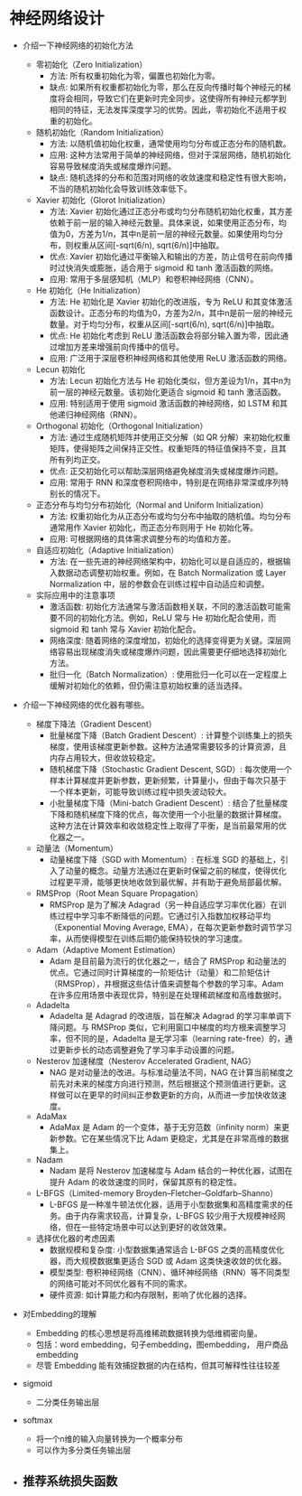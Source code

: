 # 神经网络设计
- 介绍一下神经网络的初始化方法
  - 零初始化（Zero Initialization）
    - 方法: 所有权重初始化为零，偏置也初始化为零。
    - 缺点: 如果所有权重都初始化为零，那么在反向传播时每个神经元的梯度将会相同，导致它们在更新时完全同步。这使得所有神经元都学到相同的特征，无法发挥深度学习的优势。因此，零初始化不适用于权重的初始化。
  - 随机初始化（Random Initialization）
    - 方法: 以随机值初始化权重，通常使用均匀分布或正态分布的随机数。
    - 应用: 这种方法常用于简单的神经网络，但对于深层网络，随机初始化容易导致梯度消失或梯度爆炸问题。
    - 缺点: 随机选择的分布和范围对网络的收敛速度和稳定性有很大影响，不当的随机初始化会导致训练效率低下。
  - Xavier 初始化（Glorot Initialization）
    - 方法: Xavier 初始化通过正态分布或均匀分布随机初始化权重，其方差依赖于前一层的输入神经元数量。具体来说，如果使用正态分布，均值为0，方差为1/n，其中n是前一层的神经元数量。如果使用均匀分布，则权重从区间[-sqrt(6/n), sqrt(6/n)]中抽取。
    - 优点: Xavier 初始化通过平衡输入和输出的方差，防止信号在前向传播时过快消失或膨胀，适合用于 sigmoid 和 tanh 激活函数的网络。
    - 应用: 常用于多层感知机（MLP）和卷积神经网络（CNN）。
  - He 初始化（He Initialization）
    - 方法: He 初始化是 Xavier 初始化的改进版，专为 ReLU 和其变体激活函数设计。正态分布的均值为0，方差为2/n，其中n是前一层的神经元数量。对于均匀分布，权重从区间[-sqrt(6/n), sqrt(6/n)]中抽取。
    - 优点: He 初始化考虑到 ReLU 激活函数会将部分输入置为零，因此通过增加方差来增强前向传播中的信号。
    - 应用: 广泛用于深层卷积神经网络和其他使用 ReLU 激活函数的网络。
  - Lecun 初始化
    - 方法: Lecun 初始化方法与 He 初始化类似，但方差设为1/n，其中n为前一层的神经元数量。该初始化更适合 sigmoid 和 tanh 激活函数。
    - 应用: 特别适用于使用 sigmoid 激活函数的神经网络，如 LSTM 和其他递归神经网络（RNN）。
  - Orthogonal 初始化（Orthogonal Initialization）
    - 方法: 通过生成随机矩阵并使用正交分解（如 QR 分解）来初始化权重矩阵，使得矩阵之间保持正交性。权重矩阵的特征值保持不变，且其所有列均正交。
    - 优点: 正交初始化可以帮助深层网络避免梯度消失或梯度爆炸问题。
    - 应用: 常用于 RNN 和深度卷积网络中，特别是在网络非常深或序列特别长的情况下。
  - 正态分布与均匀分布初始化（Normal and Uniform Initialization）
    - 方法: 权重初始化为从正态分布或均匀分布中抽取的随机值。均匀分布通常用作 Xavier 初始化，而正态分布则用于 He 初始化等。
    - 应用: 可根据网络的具体需求调整分布的均值和方差。
  - 自适应初始化（Adaptive Initialization）
    - 方法: 在一些先进的神经网络架构中，初始化可以是自适应的，根据输入数据动态调整初始权重。例如，在 Batch Normalization 或 Layer Normalization 中，层的参数会在训练过程中自动适应和调整。
  - 实际应用中的注意事项
    - 激活函数: 初始化方法通常与激活函数相关联，不同的激活函数可能需要不同的初始化方法。例如，ReLU 常与 He 初始化配合使用，而 sigmoid 和 tanh 常与 Xavier 初始化配合。
    - 网络深度: 随着网络的深度增加，初始化的选择变得更为关键。深层网络容易出现梯度消失或梯度爆炸问题，因此需要更仔细地选择初始化方法。
    - 批归一化（Batch Normalization）: 使用批归一化可以在一定程度上缓解对初始化的依赖，但仍需注意初始权重的适当选择。

- 介绍一下神经网络的优化器有哪些。
  - 梯度下降法（Gradient Descent）
    - 批量梯度下降（Batch Gradient Descent）: 计算整个训练集上的损失梯度，使用该梯度更新参数。这种方法通常需要较多的计算资源，且内存占用较大，但收敛较稳定。
    - 随机梯度下降（Stochastic Gradient Descent, SGD）: 每次使用一个样本计算梯度并更新参数，更新频繁，计算量小，但由于每次只基于一个样本更新，可能导致训练过程中损失波动较大。
    - 小批量梯度下降（Mini-batch Gradient Descent）: 结合了批量梯度下降和随机梯度下降的优点，每次使用一个小批量的数据计算梯度。这种方法在计算效率和收敛稳定性上取得了平衡，是当前最常用的优化器之一。
  - 动量法（Momentum）
    - 动量梯度下降（SGD with Momentum）: 在标准 SGD 的基础上，引入了动量的概念。动量方法通过在更新时保留之前的梯度，使得优化过程更平滑，能够更快地收敛到最优解，并有助于避免局部最优解。
  - RMSProp（Root Mean Square Propagation）
    - RMSProp 是为了解决 Adagrad（另一种自适应学习率优化器）在训练过程中学习率不断降低的问题。它通过引入指数加权移动平均（Exponential Moving Average, EMA），在每次更新参数时调节学习率，从而使得模型在训练后期仍能保持较快的学习速度。
  - Adam（Adaptive Moment Estimation）
    - Adam 是目前最为流行的优化器之一，结合了 RMSProp 和动量法的优点。它通过同时计算梯度的一阶矩估计（动量）和二阶矩估计（RMSProp），并根据这些估计值来调整每个参数的学习率。Adam 在许多应用场景中表现优异，特别是在处理稀疏梯度和高维数据时。
  - Adadelta
    - Adadelta 是 Adagrad 的改进版，旨在解决 Adagrad 的学习率单调下降问题。与 RMSProp 类似，它利用窗口中梯度的均方根来调整学习率，但不同的是，Adadelta 是无学习率（learning rate-free）的，通过更新步长的动态调整避免了学习率手动设置的问题。
  - Nesterov 加速梯度（Nesterov Accelerated Gradient, NAG）
    - NAG 是对动量法的改进。与标准动量法不同，NAG 在计算当前梯度之前先对未来的梯度方向进行预测，然后根据这个预测值进行更新。这样做可以在更早的时间纠正参数更新的方向，从而进一步加快收敛速度。
  - AdaMax
    - AdaMax 是 Adam 的一个变体，基于无穷范数（infinity norm）来更新参数。它在某些情况下比 Adam 更稳定，尤其是在非常高维的数据集上。
  - Nadam
    - Nadam 是将 Nesterov 加速梯度与 Adam 结合的一种优化器，试图在提升 Adam 的收敛速度的同时，保留其原有的稳定性。
  - L-BFGS（Limited-memory Broyden–Fletcher–Goldfarb–Shanno）
    - L-BFGS 是一种准牛顿法优化器，适用于小型数据集和高精度需求的任务。由于内存需求较高，计算复杂，L-BFGS 较少用于大规模神经网络，但在一些特定场景中可以达到更好的收敛效果。
  - 选择优化器的考虑因素
    - 数据规模和复杂度: 小型数据集通常适合 L-BFGS 之类的高精度优化器，而大规模数据集更适合 SGD 或 Adam 这类快速收敛的优化器。
    - 模型类型: 卷积神经网络（CNN）、循环神经网络（RNN）等不同类型的网络可能对不同优化器有不同的需求。
    - 硬件资源: 如计算能力和内存限制，影响了优化器的选择。

- 对Embedding的理解
  - Embedding 的核心思想是将高维稀疏数据转换为低维稠密向量。
  - 包括：word embedding，句子embedding，图embedding， 用户商品embedding
  - 尽管 Embedding 能有效捕捉数据的内在结构，但其可解释性往往较差

- sigmoid
  - 二分类任务输出层
- softmax
  - 将一个n维的输入向量转换为一个概率分布
  - 可以作为多分类任务输出层

- 推荐系统损失函数
  - 

